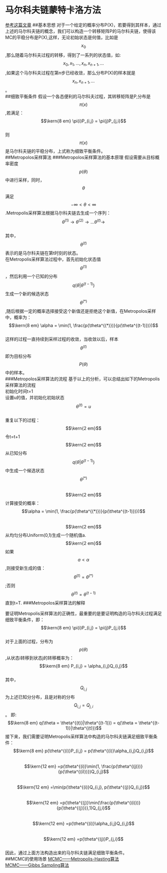 # 马尔科夫链蒙特卡洛方法
[参考这篇文章](https://blog.csdn.net/google19890102/article/details/51755242)
##基本思想
对于一个给定的概率分布P(X)，若要得到其样本，通过上述的马尔科夫链的概念，我们可以构造一个转移矩阵P的马尔科夫链，使得该MC的平稳分布是P(X),这样，无论初始状态是何值，比如是$$x_0$$,那么随着马尔科夫过程的转移，得到了一系列的状态值，如:$$x_0,x_1,...,x_n,x_{n+1},...$$,如果这个马尔科夫过程在第n步已经收敛，那么分布P(X)的样本就是$$x_n,x_{n+1},...$$。  
##细致平衡条件
假设一个各态便利的马尔科夫过程，其转移矩阵是P,分布是$$\pi(x)$$,若满足：  
$$\kern{8 em} \pi(i)P_{i,j} = \pi(j)P_{j,i}$$  
则$$\pi(x)$$是马尔科夫链的平稳分布，上式称为细致平衡条件。  
##Metropolos采样算法
###Metropolos采样算法的基本原理
假设需要从目标概率密度$$p(\theta)$$中进行采样，同时，$$\theta$$满足$$-\infty < \theta < \infty $$.Metropolis采样算法根据马尔科夫链去生成一个序列：  
$$\theta^{(1)} \to \theta^{(2)} \to ...\theta^{(t)} \to$$  
其中，$$\theta^{(t)}$$表示的是马尔科夫链在第t时刻的状态。  
在Metropolis采样算法过程中，首先初始化状态值$$\theta^{(1)}$$，然后利用一个已知的分布$$q(\theta|\theta^{(t-1)})$$生成一个新的候选状态$$\theta^{(*)}$$,随后根据一定的概率选择接受这个新值还是拒绝这个新值，在Metropolos采样中，概率为：  
$$\kern{8 em} \alpha = \min(1, \frac{p(\theta^{(*)})}{p(\theta^{(t-1)})})$$  
这样的过程一直持续到采样过程的收敛，当收敛以后，样本$$\theta^{(t)}$$即为目标分布$$P(\theta)$$中的样本。  
###Metropolos采样算法的流程
基于以上的分析，可以总结出如下的Metropolis采样算法的流程  
初始化时间t=1  
设置u的值，并初始化初始状态$$\theta^{(t)} = u$$  
重复以下的过程：  
$$\kern{2 em}$$令t=t+1
$$\kern{2 em}$$从已知分布$$q(\theta|\theta^{(t-1)})$$中生成一个候选状态$$\theta^{(*)}$$  
$$\kern{2 em}$$计算接受的概率：$$\alpha = \min(1, \frac{p(\theta^{(*)})}{p(\theta^{(t-1)})})$$   
 $$\kern{2 em}$$从均匀分布Uniform(0,1)生成一个随机值a.
 $$\kern{2 em}$$如果$$a < \alpha$$,则接受新生成的值：$$\theta^{(t)} = \theta^{(*)}$$;否则$$\theta^{(t)} = \theta^{(t-1)}$$
 直到t=T.
 ###Metropolos采样算法的解释
 
要证明Metropolis采样算法的正确性，最重要的是要证明构造的马尔科夫过程满足细致平衡条件，即：  
$$\kern{8 em} \pi(i)P_{i,j} = \pi(j)P_{j,i}$$   
对于上面的过程，分布为$$p(\theta)$$,从状态i转移到状态j的转移概率为：  
$$\kern{8 em} P_{i,j} = \alpha_{i,j}Q_{i,j}$$  
其中，$$Q_{i,j}$$为上述已知分分布，且是对称的分布$$Q_{i,j} = Q_{j,i}$$。 即:  
$$\kern{8 em} q(\theta = \theta^{(t)}|\theta^{(t-1)}) = q(\theta = \theta^{(t-1)}|\theta^{(t)})$$
接下来，我们需要证明Metropolis采样算法中构造的马尔科夫链满足细致平衡条件：  
$$\kern{8 em} p(\theta^{(i)}P_{i,j} = p(\theta^{(i)}\alpha_{i,j}Q_{i,j}$$    
$$\kern{12 em} =p(\theta^{(i)}\min(1, \frac{p(\theta^{(j)})}{p(\theta^{(i)})})Q_{i,j}$$  
$$\kern{12 em} =\min(p(\theta^{(i)}Q_{i,j}, p(\theta^{(j)}Q_{i,j})$$  
$$\kern{12 em} =p(\theta^{(j)}\min(\frac{p(\theta^{(i)})}{p(\theta^{(j)})},1)Q_{j,i}$$  
$$\kern{12 em} =p(\theta^{(i)}\alpha_{i,j}Q_{i,j}$$  
$$\kern{12 em} =p(\theta^{(j)}P_{j,i}$$  
因此，通过上面方法构造出来的马尔科夫链满足细致平衡条件。  
##MCMC的使用场景
[MCMC——Metropolis-Hasting算法](https://www.cnblogs.com/xbinworld/p/4266146.html)  
[MCMC——Gibbs Sampling算法](https://www.cnblogs.com/xbinworld/p/4266146.html)





